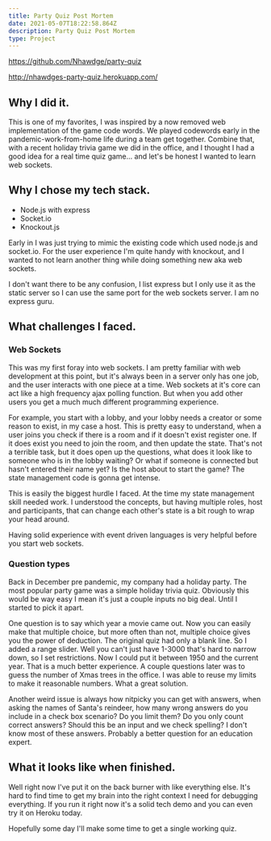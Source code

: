 ```yaml
---
title: Party Quiz Post Mortem
date: 2021-05-07T18:22:58.864Z
description: Party Quiz Post Mortem
type: Project
---
```

https://github.com/Nhawdge/party-quiz

http://nhawdges-party-quiz.herokuapp.com/

## Why I did it.

This is one of my favorites, I was inspired by a now removed web implementation of the game code words. We played codewords early in the pandemic-work-from-home life during a team get together. Combine that, with a recent holiday trivia game we did in the office, and I thought I had a good idea for a real time quiz game... and let's be honest I wanted to learn web sockets. 

## Why I chose my tech stack.

* Node.js with express
* Socket.io
* Knockout.js

Early in I was just trying to mimic the existing code which used node.js and socket.io. For the user experience I'm quite handy with knockout, and I wanted to not learn another thing while doing something new aka web sockets.

I don't want there to be any confusion, I list express but I only use it as the static server so I can use the same port for the web sockets server. I am no express guru.

## What challenges I faced.

### Web Sockets

This was my first foray into web sockets. I am pretty familiar with web development at this point, but it's always been in a server only has one job, and the user interacts with one piece at a time. Web sockets at it's core can act like a high frequency ajax polling function. But when you add other users you get a much much different programming experience.

For example, you start with a lobby, and your lobby needs a creator or some reason to exist, in my case a host. This is pretty easy to understand, when a user joins you check if there is a room and if it doesn't exist register one. If it does exist you need to join the room, and then update the state. That's not a terrible task, but it does open up the questions, what does it look like to someone who is in the lobby waiting? Or what if someone is connected but hasn't entered their name yet? Is the host about to start the game? The state management code is gonna get intense. 

This is easily the biggest hurdle I faced. At the time my state management skill needed work. I understood the concepts, but having multiple roles, host and participants, that can change each other's state is a bit rough to wrap your head around.

Having solid experience with event driven languages is very helpful before you start web sockets.

### Question types

Back in December pre pandemic, my company had a holiday party. The most popular party game was a simple holiday trivia quiz. Obviously this would be way easy I mean it's just a couple inputs no big deal. Until I started to pick it apart. 

One question is to say which year a movie came out. Now you can easily make that multiple choice, but more often than not, multiple choice gives you the power of deduction. The original quiz had only a blank line. So I added a range slider. Well you can't just have 1-3000 that's hard to narrow down, so I set restrictions. Now I could put it between 1950 and the current year. That is a much better experience. A couple questions later was to guess the number of Xmas trees in the office. I was able to reuse my limits to make it reasonable numbers. What a great solution.

Another weird issue is always how nitpicky you can get with answers, when asking the names of Santa's reindeer, how many wrong answers do you include in a check box scenario? Do you limit them? Do you only count correct answers? Should this be an input and we check spelling? I don't know most of these answers. Probably a better question for an education expert.

## What it looks like when finished.

Well right now I've put it on the back burner with like everything else. It's hard to find time to get my brain into the right context I need for debugging everything. If you run it right now it's a solid tech demo and you can even try it on Heroku today.

Hopefully some day I'll make some time to get a single working quiz.